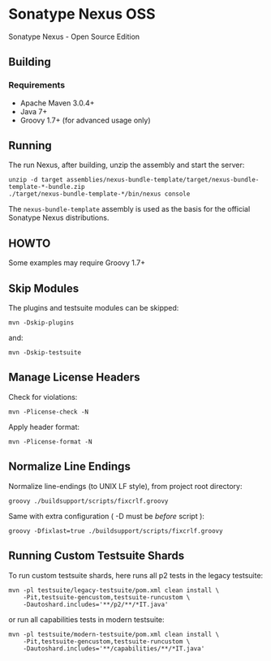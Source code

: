 <!--

    Sonatype Nexus (TM) Open Source Version
    Copyright (c) 2008-2015 Sonatype, Inc.
    All rights reserved. Includes the third-party code listed at http://links.sonatype.com/products/nexus/oss/attributions.

    This program and the accompanying materials are made available under the terms of the Eclipse Public License Version 1.0,
    which accompanies this distribution and is available at http://www.eclipse.org/legal/epl-v10.html.

    Sonatype Nexus (TM) Professional Version is available from Sonatype, Inc. "Sonatype" and "Sonatype Nexus" are trademarks
    of Sonatype, Inc. Apache Maven is a trademark of the Apache Software Foundation. M2eclipse is a trademark of the
    Eclipse Foundation. All other trademarks are the property of their respective owners.

-->
# Sonatype Nexus OSS

Sonatype Nexus - Open Source Edition

## Building

### Requirements

* Apache Maven 3.0.4+
* Java 7+
* Groovy 1.7+ (for advanced usage only)

## Running

The run Nexus, after building, unzip the assembly and start the server:

    unzip -d target assemblies/nexus-bundle-template/target/nexus-bundle-template-*-bundle.zip
    ./target/nexus-bundle-template-*/bin/nexus console

The `nexus-bundle-template` assembly is used as the basis for the official Sonatype Nexus distributions.

## HOWTO

Some examples may require Groovy 1.7+

## Skip Modules

The plugins and testsuite modules can be skipped:

    mvn -Dskip-plugins

and:

    mvn -Dskip-testsuite

## Manage License Headers

Check for violations:

    mvn -Plicense-check -N

Apply header format:

    mvn -Plicense-format -N

## Normalize Line Endings

Normalize line-endings (to UNIX LF style), from project root directory:

    groovy ./buildsupport/scripts/fixcrlf.groovy

Same with extra configuration ( -D must be _before_ script ):

    groovy -Dfixlast=true ./buildsupport/scripts/fixcrlf.groovy

## Running Custom Testsuite Shards

To run custom testsuite shards, here runs all p2 tests in the legacy testsuite:

    mvn -pl testsuite/legacy-testsuite/pom.xml clean install \
        -Pit,testsuite-gencustom,testsuite-runcustom \
        -Dautoshard.includes='**/p2/**/*IT.java'

or run all capabilities tests in modern testsuite:

    mvn -pl testsuite/modern-testsuite/pom.xml clean install \
        -Pit,testsuite-gencustom,testsuite-runcustom \
        -Dautoshard.includes='**/capabilities/**/*IT.java'



